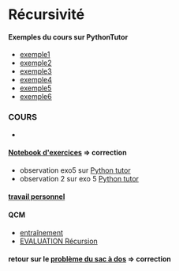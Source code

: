 # Récursivité
#### Exemples du cours sur PythonTutor
* [exemple1](http://www.pythontutor.com/visualize.html#code=def%20somme%28n%29%20%3A%20%0A%20%20%20%20if%20n%20%3D%3D%200%20%3A%0A%20%20%20%20%20%20%20%20return%200%0A%20%20%20%20%23%20else%0A%20%20%20%20return%20n%20%2B%20somme%28n-1%29%0A%0Aprint%20%28somme%284%29%29&cumulative=false&curInstr=0&heapPrimitives=nevernest&mode=display&origin=opt-frontend.js&py=3&rawInputLstJSON=%5B%5D&textReferences=false)
* [exemple2](https://pythontutor.com/visualize.html#code=def%20puissance%28x,n%29%3A%0A%20%20%20%20if%20n%3D%3D0%3A%0A%20%20%20%20%20%20%20%20return%201%0A%20%20%20%20elif%20n%3D%3D1%20%3A%0A%20%20%20%20%20%20%20%20return%20x%0A%20%20%20%20else%20%3A%0A%20%20%20%20%20%20%20%20return%20x%20*%20puissance%28x,%20n-1%29%0A%0Aprint%28puissance%282,3%29%29&cumulative=false&curInstr=1&heapPrimitives=nevernest&mode=display&origin=opt-frontend.js&py=3&rawInputLstJSON=%5B%5D&textReferences=false)
* [exemple3](https://pythontutor.com/visualize.html#code=def%20fibo%28n%29%3A%0A%20%20%20%20if%20n%20%3D%3D%200%3A%0A%20%20%20%20%20%20%20%20return%201%0A%20%20%20%20elif%20n%20%3D%3D%201%3A%0A%20%20%20%20%20%20%20%20return%201%0A%20%20%20%20else%20%3A%0A%20%20%20%20%20%20%20%20return%20fibo%28n-1%29%20%2B%20fibo%28n-2%29%0A%0Aprint%28fibo%284%29%29&cumulative=false&curInstr=1&heapPrimitives=nevernest&mode=display&origin=opt-frontend.js&py=3&rawInputLstJSON=%5B%5D&textReferences=false)
* [exemple4](https://pythontutor.com/visualize.html#code=def%20a%28n%29%3A%0A%20%20%20%20if%20n%3D%3D0%3A%0A%20%20%20%20%20%20%20%20return%201%0A%20%20%20%20return%202*a%28n-1%29%2B3*b%28n-1%29%0A%0A%0Adef%20b%28n%29%3A%0A%20%20%20%20if%20n%3D%3D0%3A%0A%20%20%20%20%20%20%20%20return%202%0A%20%20%20%20return%20a%28n-1%29-b%28n-1%29%0A%0Aprint%28b%282%29%29&cumulative=false&curInstr=2&heapPrimitives=nevernest&mode=display&origin=opt-frontend.js&py=3&rawInputLstJSON=%5B%5D&textReferences=false)
* [exemple5](https://pythontutor.com/visualize.html#code=def%20puiss%28x,n%29%3A%0A%20%20%20%20if%20n%3D%3D0%20%3A%0A%20%20%20%20%20%20%20%20return%201%0A%20%20%20%20if%20n%3D%3D1%20%3A%0A%20%20%20%20%20%20%20%20return%20x%0A%20%20%20%20r%20%3D%20puiss%28x,%20n//2%29%0A%20%20%20%20if%20n%252%3D%3D0%3A%20%0A%20%20%20%20%20%20%20%20return%20r*r%20%0A%20%20%20%20else%20%3A%0A%20%20%20%20%20%20%20%20return%20r%20*%20r%20*x%0A%0Aprint%28puiss%282,12%29%29&cumulative=false&curInstr=1&heapPrimitives=nevernest&mode=display&origin=opt-frontend.js&py=3&rawInputLstJSON=%5B%5D&textReferences=false)
* [exemple6](https://pythontutor.com/visualize.html#code=def%20copy%28a%20%3Aint%20,b%20%3A%20str%29%3A%0A%20%20%20%20if%20a%3D%3D1%3A%0A%20%20%20%20%20%20%20%20return%20b%0A%20%20%20%20else%20%3A%0A%20%20%20%20%20%20%20%20return%20copy%28%20a-1%20,%20b%2Bb%29%0A%0Aprint%28copy%283,'%3F'%29%29&cumulative=false&curInstr=1&heapPrimitives=nevernest&mode=display&origin=opt-frontend.js&py=3&rawInputLstJSON=%5B%5D&textReferences=false)

### COURS
* [](RECURSIVITE_COURS.ipynb)

#### [Notebook d'exercices](https://notebook.basthon.fr/?from=https://raw.githubusercontent.com/thfruchart/tnsi/main/01/exercices_recursion.ipynb)  => correction[](https://notebook.basthon.fr/?from=https://raw.githubusercontent.com/thfruchart/tnsi/main/01/exercices_recursion.ipynb)
* observation exo5 sur [Python tutor](https://pythontutor.com/render.html#code=def%20deplace_et_compte%28k,depart,arrivee,interm%29%3A%0A%20%20%20%20%23%20case%20de%20base%0A%20%20%20%20if%20k%20%3D%3D%201%20%3A%0A%20%20%20%20%20%20%20%20print%28depart,%20%22%20%3D%3E%20%22,%20arrivee%29%0A%20%20%20%20%20%20%20%20return%201%0A%20%20%20%20else%20%3A%20%23%20cas%20r%C3%A9cursif%0A%20%20%20%20%20%20%20%20debut%20%3D%20deplace_et_compte%28k-1,depart,interm,arrivee%29%0A%20%20%20%20%20%20%20%20print%28depart,%20%22%20%3D%3E%20%22,%20arrivee%29%0A%20%20%20%20%20%20%20%20fin%20%3D%20deplace_et_compte%28k-1,interm,arrivee,depart%29%20%20%0A%20%20%20%20%20%20%20%20return%20debut%20%2B%201%20%2B%20fin%0A%0Adeplace_et_compte%283,'A',%20'C',%20'B'%29&cumulative=false&curInstr=0&heapPrimitives=nevernest&mode=display&origin=opt-frontend.js&py=3&rawInputLstJSON=%5B%5D&textReferences=false)
* observation 2 sur exo 5 [Python tutor](https://pythontutor.com/render.html#code=def%20deplace_et_compte%28k,depart,arrivee,interm%29%3A%0A%20%20%20%20%23%20case%20de%20base%0A%20%20%20%20if%20k%20%3D%3D%201%20%3A%0A%20%20%20%20%20%20%20%20print%28depart,%20%22%20%3D%3E%20%22,%20arrivee%29%0A%20%20%20%20%20%20%20%20return%201%0A%20%20%20%20else%20%3A%20%23%20cas%20r%C3%A9cursif%0A%20%20%20%20%20%20%20%20cpt%20%3D%200%0A%20%20%20%20%20%20%20%20cpt%20%2B%3D%20deplace_et_compte%28k-1,depart,interm,arrivee%29%0A%20%20%20%20%20%20%20%20print%28depart,%20%22%20%3D%3E%20%22,%20arrivee%29%0A%20%20%20%20%20%20%20%20cpt%20%2B%3D%201%0A%20%20%20%20%20%20%20%20cpt%20%2B%3D%20deplace_et_compte%28k-1,interm,arrivee,depart%29%20%20%0A%20%20%20%20%20%20%20%20return%20cpt%0A%0Adeplace_et_compte%283,'A',%20'C',%20'B'%29&cumulative=false&curInstr=10&heapPrimitives=nevernest&mode=display&origin=opt-frontend.js&py=3&rawInputLstJSON=%5B%5D&textReferences=false)
#### [travail personnel](https://notebook.basthon.fr/?from=https://raw.githubusercontent.com/thfruchart/tnsi/main/01/RECURSIVITE_TRAVAIL_PERSO.ipynb)

#### QCM 
* [entraînement](https://genumsi.inria.fr/qcm.php?h=cf4244c08fa38c7c0e611edfac246f7b)
* [EVALUATION Récursion](https://genumsi.inria.fr/qcm.php?h=2dc4c8508c1aa38e2a4eeb5913222f91)

#### retour sur le [problème du sac à dos](https://notebook.basthon.fr/?from=https://raw.githubusercontent.com/thfruchart/tnsi/main/01/PbSacADos.ipynb)  => correction[](https://notebook.basthon.fr/?from=https://raw.githubusercontent.com/thfruchart/tnsi/main/01/PbSacADos_correction.ipynb)
